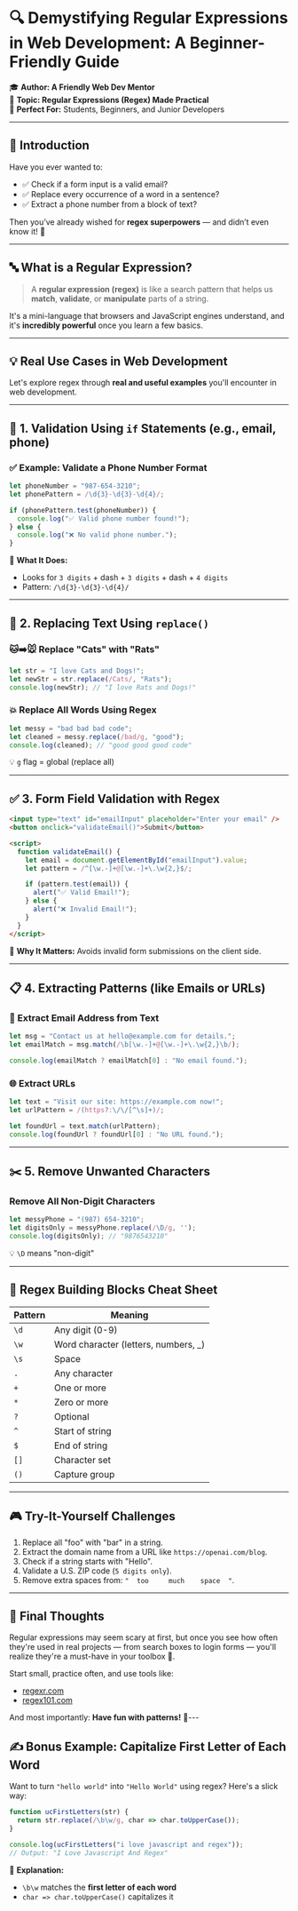 # 🔍 Demystifying Regular Expressions in Web Development: A Beginner-Friendly Guide

🎓 **Author: A Friendly Web Dev Mentor**  
🧠 **Topic: Regular Expressions (Regex) Made Practical**  
📅 **Perfect For:** Students, Beginners, and Junior Developers

---

## 🚀 Introduction

Have you ever wanted to:
- ✅ Check if a form input is a valid email?
- ✅ Replace every occurrence of a word in a sentence?
- ✅ Extract a phone number from a block of text?

Then you’ve already wished for **regex superpowers** — and didn’t even know it! 🤯

---

## 🔤 What is a Regular Expression?

> A **regular expression (regex)** is like a search pattern that helps us **match**, **validate**, or **manipulate** parts of a string.

It's a mini-language that browsers and JavaScript engines understand, and it's **incredibly powerful** once you learn a few basics.

---

## 💡 Real Use Cases in Web Development

Let's explore regex through **real and useful examples** you'll encounter in web development.

---

## 🧪 1. **Validation Using `if` Statements** (e.g., email, phone)

### ✅ Example: Validate a Phone Number Format

```javascript
let phoneNumber = "987-654-3210";
let phonePattern = /\d{3}-\d{3}-\d{4}/;

if (phonePattern.test(phoneNumber)) {
  console.log("✅ Valid phone number found!");
} else {
  console.log("❌ No valid phone number.");
}
```

🧠 **What It Does:**  
- Looks for `3 digits` + dash + `3 digits` + dash + `4 digits`
- Pattern: `/\d{3}-\d{3}-\d{4}/`

---

## 🔄 2. **Replacing Text Using `replace()`**

### 🐱➡️🐭 Replace "Cats" with "Rats"

```javascript
let str = "I love Cats and Dogs!";
let newStr = str.replace(/Cats/, "Rats");
console.log(newStr); // "I love Rats and Dogs!"
```

### 💥 Replace All Words Using Regex

```javascript
let messy = "bad bad bad code";
let cleaned = messy.replace(/bad/g, "good");
console.log(cleaned); // "good good good code"
```

💡 `g` flag = global (replace all)

---

## ✅ 3. **Form Field Validation with Regex**

```html
<input type="text" id="emailInput" placeholder="Enter your email" />
<button onclick="validateEmail()">Submit</button>

<script>
  function validateEmail() {
    let email = document.getElementById("emailInput").value;
    let pattern = /^[\w.-]+@[\w.-]+\.\w{2,}$/;

    if (pattern.test(email)) {
      alert("✅ Valid Email!");
    } else {
      alert("❌ Invalid Email!");
    }
  }
</script>
```

🔐 **Why It Matters:** Avoids invalid form submissions on the client side.

---

## 📋 4. **Extracting Patterns (like Emails or URLs)**

### 📧 Extract Email Address from Text

```javascript
let msg = "Contact us at hello@example.com for details.";
let emailMatch = msg.match(/\b[\w.-]+@[\w.-]+\.\w{2,}\b/);

console.log(emailMatch ? emailMatch[0] : "No email found.");
```

### 🌐 Extract URLs

```javascript
let text = "Visit our site: https://example.com now!";
let urlPattern = /(https?:\/\/[^\s]+)/;

let foundUrl = text.match(urlPattern);
console.log(foundUrl ? foundUrl[0] : "No URL found.");
```

---

## ✂️ 5. **Remove Unwanted Characters**

### Remove All Non-Digit Characters

```javascript
let messyPhone = "(987) 654-3210";
let digitsOnly = messyPhone.replace(/\D/g, '');
console.log(digitsOnly); // "9876543210"
```

💡 `\D` means "non-digit"

---

## 🧩 Regex Building Blocks Cheat Sheet

| Pattern | Meaning                         |
|---------|----------------------------------|
| `\d`    | Any digit (0-9)                 |
| `\w`    | Word character (letters, numbers, _) |
| `\s`    | Space                           |
| `.`     | Any character                   |
| `+`     | One or more                     |
| `*`     | Zero or more                    |
| `?`     | Optional                        |
| `^`     | Start of string                 |
| `$`     | End of string                   |
| `[]`    | Character set                   |
| `()`    | Capture group                   |

---

## 🎮 Try-It-Yourself Challenges

1. Replace all "foo" with "bar" in a string.
2. Extract the domain name from a URL like `https://openai.com/blog`.
3. Check if a string starts with "Hello".
4. Validate a U.S. ZIP code (`5 digits only`).
5. Remove extra spaces from: `"  too     much    space  "`.

---

## 🧠 Final Thoughts

Regular expressions may seem scary at first, but once you see how often they're used in real projects — from search boxes to login forms — you'll realize they're a must-have in your toolbox 🧰.

Start small, practice often, and use tools like:
- [regexr.com](https://regexr.com)
- [regex101.com](https://regex101.com)

And most importantly: **Have fun with patterns!** 🎉---

## ✍️ Bonus Example: Capitalize First Letter of Each Word

Want to turn `"hello world"` into `"Hello World"` using regex? Here's a slick way:

```javascript
function ucFirstLetters(str) {
  return str.replace(/\b\w/g, char => char.toUpperCase());
}

console.log(ucFirstLetters("i love javascript and regex"));
// Output: "I Love Javascript And Regex"
```

🧠 **Explanation:**
- `\b\w` matches the **first letter of each word**
- `char => char.toUpperCase()` capitalizes it